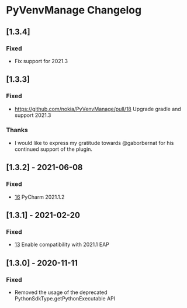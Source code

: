 <!-- Keep a Changelog guide -> https://keepachangelog.com -->

# PyVenvManage Changelog

## [1.3.4]
### Fixed
- Fix support for 2021.3

## [1.3.3]
### Fixed
- https://github.com/nokia/PyVenvManage/pull/18 Upgrade gradle and support 2021.3
### Thanks
- I would like to express my gratitude towards @gaborbernat for his continued support of the plugin.

## [1.3.2] - 2021-06-08
### Fixed
- [16](https://github.com/nokia/PyVenvManage/issues/16) PyCharm 2021.1.2

## [1.3.1] - 2021-02-20
### Fixed
- [13](https://github.com/nokia/PyVenvManage/issues/13) Enable compatibility with 2021.1 EAP

## [1.3.0] - 2020-11-11
### Fixed
- Removed the usage of the deprecated PythonSdkType.getPythonExecutable API

<!--
## [version]
### Added
- added items

### Changed
- change items
-->
